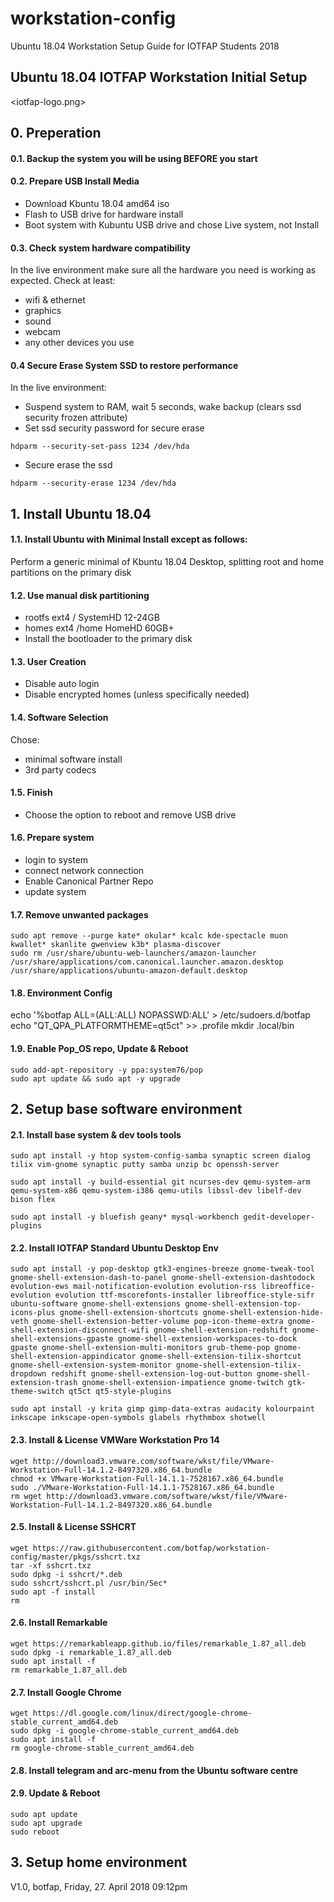 # workstation-config
Ubuntu 18.04 Workstation Setup Guide for IOTFAP Students 2018

## Ubuntu 18.04 IOTFAP Workstation Initial Setup
<iotfap-logo.png>

## 0. Preperation

#### 0.1. Backup the system you will be using BEFORE you start

#### 0.2. Prepare USB Install Media

- Download Kbuntu 18.04 amd64 iso
- Flash to USB drive for hardware install
- Boot system with Kubuntu USB drive and chose Live system, not Install

#### 0.3. Check system hardware compatibility

In the live environment make sure all the hardware you need is working as expected. Check at least:

- wifi & ethernet
- graphics
- sound
- webcam
- any other devices you use

#### 0.4 Secure Erase System SSD to restore performance

In the live environment:

- Suspend system to RAM, wait 5 seconds, wake backup (clears ssd security frozen attribute)
- Set ssd security password for secure erase

```
hdparm --security-set-pass 1234 /dev/hda
```

- Secure erase the ssd

```
hdparm --security-erase 1234 /dev/hda
```


## 1. Install Ubuntu 18.04

#### 1.1. Install Ubuntu with Minimal Install except as follows:

Perform a generic minimal of Kbuntu 18.04 Desktop, splitting root and home partitions on the primary disk

#### 1.2. Use manual disk partitioning

- rootfs	ext4	/		SystemHD	12-24GB
- homes	ext4	/home	HomeHD		60GB+
- Install the bootloader to the primary disk

#### 1.3. User Creation

- Disable auto login
- Disable encrypted homes (unless specifically needed)

#### 1.4. Software Selection

Chose:
- minimal software install
- 3rd party codecs

#### 1.5. Finish

- Choose the option to reboot and remove USB drive

#### 1.6. Prepare system

- login to system
- connect network connection
- Enable Canonical Partner Repo
- update system

#### 1.7. Remove unwanted packages

```
sudo apt remove --purge kate* okular* kcalc kde-spectacle muon kwallet* skanlite gwenview k3b* plasma-discover
sudo rm /usr/share/ubuntu-web-launchers/amazon-launcher /usr/share/applications/com.canonical.launcher.amazon.desktop /usr/share/applications/ubuntu-amazon-default.desktop
```

#### 1.8. Environment Config
echo '%botfap   ALL=(ALL:ALL) NOPASSWD:ALL' > /etc/sudoers.d/botfap
echo "QT_QPA_PLATFORMTHEME=qt5ct" >> .profile
mkdir .local/bin

#### 1.9. Enable Pop_OS repo, Update & Reboot
```
sudo add-apt-repository -y ppa:system76/pop
sudo apt update && sudo apt -y upgrade
```


## 2. Setup base software environment
#### 2.1. Install base system & dev tools tools

```
sudo apt install -y htop system-config-samba synaptic screen dialog tilix vim-gnome synaptic putty samba unzip bc openssh-server

sudo apt install -y build-essential git ncurses-dev qemu-system-arm qemu-system-x86 qemu-system-i386 qemu-utils libssl-dev libelf-dev bison flex

sudo apt install -y bluefish geany* mysql-workbench gedit-developer-plugins
``` 

#### 2.2. Install IOTFAP Standard Ubuntu Desktop Env

```
sudo apt install -y pop-desktop gtk3-engines-breeze gnome-tweak-tool gnome-shell-extension-dash-to-panel gnome-shell-extension-dashtodock evolution-ews mail-notification-evolution evolution-rss libreoffice-evolution evolution ttf-mscorefonts-installer libreoffice-style-sifr ubuntu-software gnome-shell-extensions gnome-shell-extension-top-icons-plus gnome-shell-extension-shortcuts gnome-shell-extension-hide-veth gnome-shell-extension-better-volume pop-icon-theme-extra gnome-shell-extension-disconnect-wifi gnome-shell-extension-redshift gnome-shell-extensions-gpaste gnome-shell-extension-workspaces-to-dock gpaste gnome-shell-extension-multi-monitors grub-theme-pop gnome-shell-extension-appindicator gnome-shell-extension-tilix-shortcut gnome-shell-extension-system-monitor gnome-shell-extension-tilix-dropdown redshift gnome-shell-extension-log-out-button gnome-shell-extension-trash gnome-shell-extension-impatience gnome-twitch gtk-theme-switch qt5ct qt5-style-plugins 

sudo apt install -y krita gimp gimp-data-extras audacity kolourpaint inkscape inkscape-open-symbols glabels rhythmbox shotwell
```

#### 2.3. Install & License VMWare Workstation Pro 14

```
wget http://download3.vmware.com/software/wkst/file/VMware-Workstation-Full-14.1.2-8497320.x86_64.bundle
chmod +x VMware-Workstation-Full-14.1.1-7528167.x86_64.bundle
sudo ./VMware-Workstation-Full-14.1.1-7528167.x86_64.bundle
rm wget http://download3.vmware.com/software/wkst/file/VMware-Workstation-Full-14.1.2-8497320.x86_64.bundle
```

#### 2.5. Install & License SSHCRT

```
wget https://raw.githubusercontent.com/botfap/workstation-config/master/pkgs/sshcrt.txz
tar -xf sshcrt.txz
sudo dpkg -i sshcrt/*.deb
sudo sshcrt/sshcrt.pl /usr/bin/Sec*
sudo apt -f install
rm
```

#### 2.6. Install Remarkable

```
wget https://remarkableapp.github.io/files/remarkable_1.87_all.deb
sudo dpkg -i remarkable_1.87_all.deb
sudo apt install -f
rm remarkable_1.87_all.deb
```

#### 2.7. Install Google Chrome
```
wget https://dl.google.com/linux/direct/google-chrome-stable_current_amd64.deb
sudo dpkg -i google-chrome-stable_current_amd64.deb
sudo apt install -f
rm google-chrome-stable_current_amd64.deb
```

#### 2.8. Install telegram and arc-menu from the Ubuntu software centre


#### 2.9. Update & Reboot

```
sudo apt update
sudo apt upgrade
sudo reboot
```


## 3. Setup home environment

V1.0, botfap, Friday, 27. April 2018 09:12pm 

